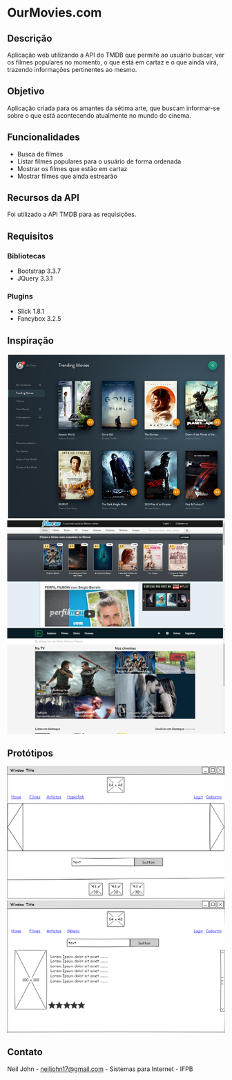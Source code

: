 # OurMovies.com

## Descrição
Aplicação web utilizando a API do TMDB que permite ao usuário buscar, ver os filmes populares no momento, o que está em cartaz e o que ainda virá, trazendo informações pertinentes ao mesmo.

## Objetivo 
Aplicação criada para os amantes da sétima arte, que buscam informar-se sobre o que está acontecendo atualmente no mundo do cinema.

## Funcionalidades
- Busca de filmes
- Listar filmes populares para o usuário de forma ordenada
- Mostrar os filmes que estão em cartaz
- Mostrar filmes que ainda estrearão

## Recursos da API
Foi utilizado a API TMDB para as requisições.

## Requisitos
 ### Bibliotecas
 - Bootstrap 3.3.7
 - JQuery 3.3.1
 
 ### Plugins
 - Slick 1.8.1
 - Fancybox 3.2.5

## Inspiração

![Design](https://github.com/neilprado/ourmovies/blob/master/site/wireframes/design.jpg)
![Filmow](https://github.com/neilprado/ourmovies/blob/master/site/wireframes/filmow.jpg)
![The Movie Database](https://github.com/neilprado/ourmovies/blob/master/site/wireframes/tmdb.jpg)

## Protótipos

![Home](https://github.com/neilprado/ourmovies/blob/master/site/wireframes/home-desktop.png)
![Search](https://github.com/neilprado/ourmovies/blob/master/site/wireframes/search-desktop.png)

## Contato
Neil John - neiljohn17@gmail.com - Sistemas para Internet - IFPB
